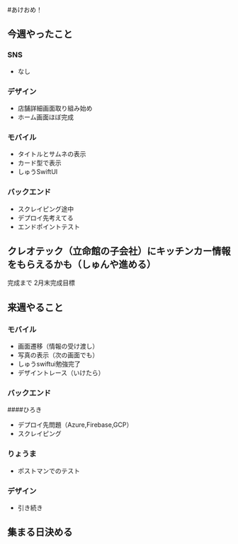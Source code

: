 #あけおめ！
## 今週やったこと

### SNS
- なし

### デザイン
- 店舗詳細画面取り組み始め
- ホーム画面ほぼ完成

### モバイル
- タイトルとサムネの表示
- カード型で表示
- しゅうSwiftUI

### バックエンド
- スクレイピング途中
- デプロイ先考えてる
- エンドポイントテスト

## クレオテック（立命館の子会社）にキッチンカー情報をもらえるかも（しゅんや進める）
完成まで
2月末完成目標

## 来週やること
### モバイル
- 画面遷移（情報の受け渡し）
- 写真の表示（次の画面でも）
- しゅうswiftui勉強完了
- デザイントレース（いけたら）

### バックエンド
####ひろき
- デプロイ先問題（Azure,Firebase,GCP）
- スクレイピング

### りょうま
- ポストマンでのテスト

### デザイン
- 引き続き

## 集まる日決める
